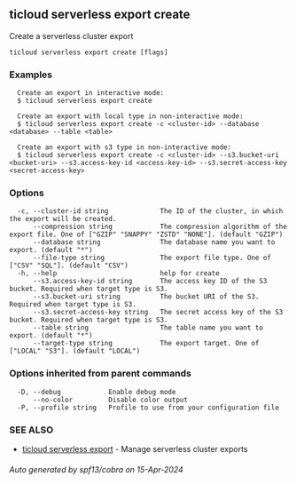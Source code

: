 ## ticloud serverless export create

Create a serverless cluster export

```
ticloud serverless export create [flags]
```

### Examples

```
  Create an export in interactive mode:
  $ ticloud serverless export create

  Create an export with local type in non-interactive mode:
  $ ticloud serverless export create -c <cluster-id> --database <database> --table <table>

  Create an export with s3 type in non-interactive mode:
  $ ticloud serverless export create -c <cluster-id> --s3.bucket-uri <bucket-uri> --s3.access-key-id <access-key-id> --s3.secret-access-key <secret-access-key>
```

### Options

```
  -c, --cluster-id string             The ID of the cluster, in which the export will be created.
      --compression string            The compression algorithm of the export file. One of ["GZIP" "SNAPPY" "ZSTD" "NONE"]. (default "GZIP")
      --database string               The database name you want to export. (default "*")
      --file-type string              The export file type. One of ["CSV" "SQL"]. (default "CSV")
  -h, --help                          help for create
      --s3.access-key-id string       The access key ID of the S3 bucket. Required when target type is S3.
      --s3.bucket-uri string          The bucket URI of the S3. Required when target type is S3.
      --s3.secret-access-key string   The secret access key of the S3 bucket. Required when target type is S3.
      --table string                  The table name you want to export. (default "*")
      --target-type string            The export target. One of ["LOCAL" "S3"]. (default "LOCAL")
```

### Options inherited from parent commands

```
  -D, --debug            Enable debug mode
      --no-color         Disable color output
  -P, --profile string   Profile to use from your configuration file
```

### SEE ALSO

* [ticloud serverless export](ticloud_serverless_export.md)	 - Manage serverless cluster exports

###### Auto generated by spf13/cobra on 15-Apr-2024
